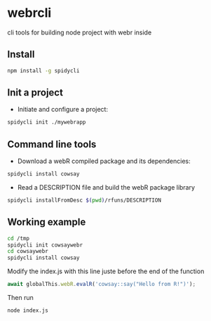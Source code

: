 # webrcli

cli tools for building node project with webr inside

## Install

```bash
npm install -g spidycli
```

## Init a project

- Initiate and configure a project:

```bash
spidycli init ./mywebrapp
```

## Command line tools

- Download a webR compiled package and its dependencies:

```bash
spidycli install cowsay
```

- Read a DESCRIPTION file and build the webR package library

```bash
spidycli installFromDesc $(pwd)/rfuns/DESCRIPTION
```

## Working example

```bash
cd /tmp
spidycli init cowsaywebr
cd cowsaywebr
spidycli install cowsay
```

Modify the index.js with this line juste before the end of the function

```javascript
await globalThis.webR.evalR('cowsay::say("Hello from R!")');
```

Then run

```bash
node index.js
```


